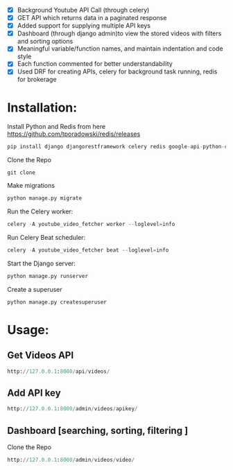 - [x] Background Youtube API Call (through celery)
- [x] GET API which returns  data in a paginated response
- [x] Added support for supplying multiple API keys
- [x] Dashboard (through django admin)to view the stored videos with filters and sorting options
- [x] Meaningful variable/function names, and maintain indentation and code style
- [x] Each function commented for better understandability
- [x] Used DRF for creating APIs, celery for background task running, redis for brokerage  

# Installation:

Install Python and Redis from here https://github.com/tporadowski/redis/releases 

```python
pip install django djangorestframework celery redis google-api-python-client django-celery-beat
```

Clone the Repo
```
git clone 
```

Make migrations
```python
python manage.py migrate
```

Run the Celery worker:
```python
celery -A youtube_video_fetcher worker --loglevel=info 
```

Run  Celery Beat scheduler:
```python
celery -A youtube_video_fetcher beat --loglevel=info 
```

Start the Django  server:
```python
python manage.py runserver
```

Create a superuser
```python
python manage.py createsuperuser
```
# Usage:
## Get Videos API
```python
http://127.0.0.1:8000/api/videos/
```
## Add API key 
```python
http://127.0.0.1:8000/admin/videos/apikey/
```
## Dashboard [searching, sorting, filtering ]
Clone the Repo
```python
http://127.0.0.1:8000/admin/videos/video/
```

